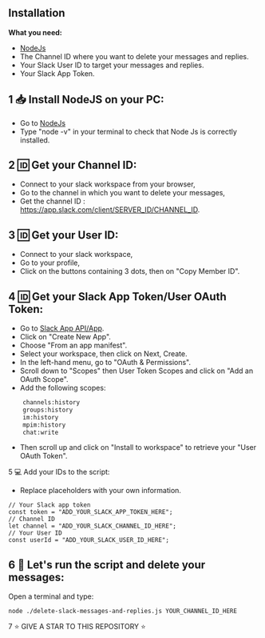 ## Installation

**What you need:**

- [NodeJs](https://nodejs.org/en)
- The Channel ID where you want to delete your messages and replies.
- Your Slack User ID to target your messages and replies.
- Your Slack App Token.

## 1 :inbox_tray: Install NodeJS on your PC:

- Go to [NodeJs](https://nodejs.org/en)
- Type "node -v" in your terminal to check that Node Js is correctly installed.

## 2 :id: Get your Channel ID:

- Connect to your slack workspace from your browser,
- Go to the channel in which you want to delete your messages,
- Get the channel ID : https://app.slack.com/client/SERVER_ID/CHANNEL_ID.

## 3 :id: Get your User ID:

- Connect to your slack workspace,
- Go to your profile,
- Click on the buttons containing 3 dots, then on "Copy Member ID".

## 4 :id: Get your Slack App Token/User OAuth Token:

- Go to [Slack App API/App](https://api.slack.com/apps/).
- Click on "Create New App".
- Choose "From an app manifest".
- Select your workspace, then click on Next, Create.
- In the left-hand menu, go to "OAuth & Permissions".
- Scroll down to "Scopes" then User Token Scopes and click on "Add an OAuth Scope".
- Add the following scopes:

```bash
    channels:history
    groups:history
    im:history
    mpim:history
    chat:write
```

- Then scroll up and click on "Install to workspace" to retrieve your "User OAuth Token".

5 :computer: Add your IDs to the script:

- Replace placeholders with your own information.

```
// Your Slack app token
const token = "ADD_YOUR_SLACK_APP_TOKEN_HERE";
// Channel ID
let channel = "ADD_YOUR_SLACK_CHANNEL_ID_HERE";
// Your User ID
const userId = "ADD_YOUR_SLACK_USER_ID_HERE";
```

## 6 :rocket: Let's run the script and delete your messages:

Open a terminal and type:

```
node ./delete-slack-messages-and-replies.js YOUR_CHANNEL_ID_HERE
```

7 :star: GIVE A STAR TO THIS REPOSITORY :star:
